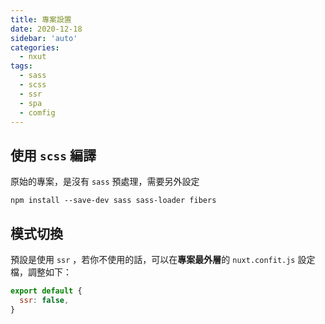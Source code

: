 ```yaml
---
title: 專案設置
date: 2020-12-18
sidebar: 'auto'
categories:
  - nxut
tags:
  - sass
  - scss
  - ssr
  - spa
  - comfig
---
```


## 使用 `scss` 編譯

原始的專案，是沒有 `sass` 預處理，需要另外設定

```
npm install --save-dev sass sass-loader fibers
```

## 模式切換

預設是使用 `ssr` ，若你不使用的話，可以在**專案最外層**的 `nuxt.confit.js` 設定檔，調整如下：

```js {2}
export default {
  ssr: false,
}
```
